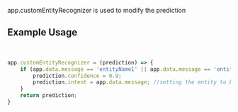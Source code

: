app.customEntityRecognizer is used to modify the prediction


## Example Usage
​
```javascript
app.customEntityRecognizer = (prediction) => {
    if (app.data.message == 'entityName1' || app.data.message == 'entityName2') {
        prediction.confidence = 0.9;
        prediction.intent = app.data.message; //setting the entity to behave like an intent for the prediction
    }
    return prediction;
}
```
